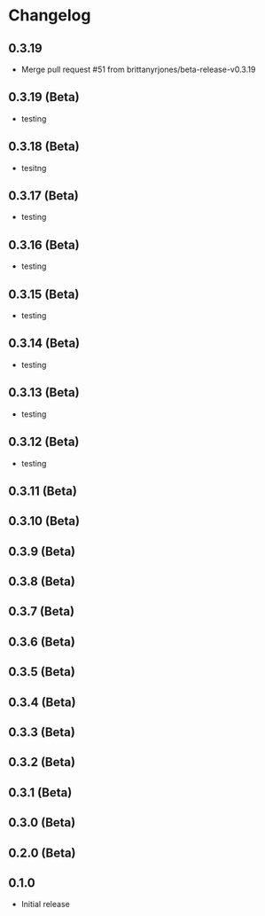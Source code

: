 # Changelog
## 0.3.19

- Merge pull request #51 from brittanyrjones/beta-release-v0.3.19

## 0.3.19 (Beta)

- testing

## 0.3.18 (Beta)

- tesitng

## 0.3.17 (Beta)

- testing

## 0.3.16 (Beta)

- testing

## 0.3.15 (Beta)

- testing

## 0.3.14 (Beta)

- testing

## 0.3.13 (Beta)

- testing

## 0.3.12 (Beta)

- testing

## 0.3.11 (Beta)


## 0.3.10 (Beta)


## 0.3.9 (Beta)


## 0.3.8 (Beta)


## 0.3.7 (Beta)


## 0.3.6 (Beta)


## 0.3.5 (Beta)


## 0.3.4 (Beta)


## 0.3.3 (Beta)


## 0.3.2 (Beta)


## 0.3.1 (Beta)


## 0.3.0 (Beta)


## 0.2.0 (Beta)



## 0.1.0

- Initial release
